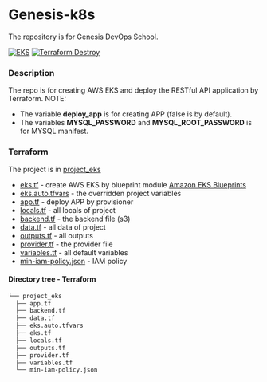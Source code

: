 # Genesis-k8s
The repository is for Genesis DevOps School. 

[![EKS](https://github.com/spytliak/Genesis-k8s/actions/workflows/main.yml/badge.svg)](https://github.com/spytliak/Genesis-k8s/actions/workflows/main.yml)
[![Terraform Destroy](https://github.com/spytliak/Genesis-k8s/actions/workflows/destroy.yml/badge.svg)](https://github.com/spytliak/Genesis-k8s/actions/workflows/destroy.yml)

### Description
The repo is for creating AWS EKS and deploy the RESTful API application by Terraform. 
NOTE:
 * The variable **deploy_app** is for creating APP (false is by default).
 * The variables **MYSQL_PASSWORD** and **MYSQL_ROOT_PASSWORD** is for MYSQL manifest.

### Terraform

The project is in [project_eks](/terraform/project_eks/)  

* [eks.tf](/terraform/project_eks/eks.tf)                                       - create AWS EKS by blueprint module [Amazon EKS Blueprints](https://github.com/aws-ia/terraform-aws-eks-blueprints)
* [eks.auto.tfvars](/terraform/project_eks/eks.auto.tfvars)                     - the overridden project variables  
* [app.tf](/terraform/project_eks/app.tf)                                       - deploy APP by provisioner
* [locals.tf](/terraform/project_eks/locals.tf)                                 - all locals of project
* [backend.tf](/terraform/project_eks/backend.tf)                               - the backend file (s3)
* [data.tf](/terraform/project_eks/data.tf)                                     - all data of project
* [outputs.tf](/terraform/project_eks/outputs.tf)                               - all outputs 
* [provider.tf](/terraform/project_eks/provider.tf)                             - the provider file
* [variables.tf](/terraform/project_eks/variables.tf)                           - all default variables
* [min-iam-policy.json](/terraform/project_eks/min-iam-policy.json)             - IAM policy

#### Directory tree - Terraform
```bash
└── project_eks
  ├── app.tf
  ├── backend.tf
  ├── data.tf
  ├── eks.auto.tfvars
  ├── eks.tf
  ├── locals.tf
  ├── outputs.tf
  ├── provider.tf
  ├── variables.tf
  └── min-iam-policy.json
```